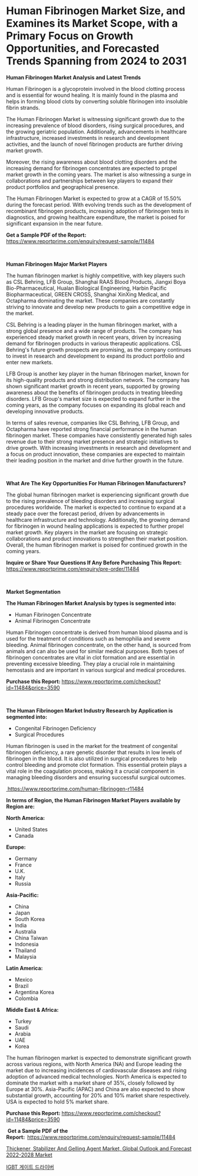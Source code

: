 <p><h1>Human Fibrinogen Market Size, and Examines its Market Scope, with a Primary Focus on Growth Opportunities, and Forecasted Trends Spanning from 2024 to 2031</h1></p><p><strong>Human Fibrinogen Market Analysis and Latest Trends</strong></p>
<p><p>Human Fibrinogen is a glycoprotein involved in the blood clotting process and is essential for wound healing. It is mainly found in the plasma and helps in forming blood clots by converting soluble fibrinogen into insoluble fibrin strands.</p><p>The Human Fibrinogen Market is witnessing significant growth due to the increasing prevalence of blood disorders, rising surgical procedures, and the growing geriatric population. Additionally, advancements in healthcare infrastructure, increased investments in research and development activities, and the launch of novel fibrinogen products are further driving market growth.</p><p>Moreover, the rising awareness about blood clotting disorders and the increasing demand for fibrinogen concentrates are expected to propel market growth in the coming years. The market is also witnessing a surge in collaborations and partnerships between key players to expand their product portfolios and geographical presence.</p><p>The Human Fibrinogen Market is expected to grow at a CAGR of 15.50% during the forecast period. With evolving trends such as the development of recombinant fibrinogen products, increasing adoption of fibrinogen tests in diagnostics, and growing healthcare expenditure, the market is poised for significant expansion in the near future.</p></p>
<p><strong>Get a Sample PDF of the Report:&nbsp;</strong> <a href="https://www.reportprime.com/enquiry/request-sample/11484">https://www.reportprime.com/enquiry/request-sample/11484</a></p>
<p>&nbsp;</p>
<p><strong>Human Fibrinogen Major Market Players</strong></p>
<p><p>The human fibrinogen market is highly competitive, with key players such as CSL Behring, LFB Group, Shanghai RAAS Blood Products, Jiangxi Boya Bio-Pharmaceutical, Hualan Biological Engineering, Harbin Pacific Biopharmaceutical, GREEN CROSS, Shanghai XinXing Medical, and Octapharma dominating the market. These companies are constantly striving to innovate and develop new products to gain a competitive edge in the market.</p><p>CSL Behring is a leading player in the human fibrinogen market, with a strong global presence and a wide range of products. The company has experienced steady market growth in recent years, driven by increasing demand for fibrinogen products in various therapeutic applications. CSL Behring's future growth prospects are promising, as the company continues to invest in research and development to expand its product portfolio and enter new markets.</p><p>LFB Group is another key player in the human fibrinogen market, known for its high-quality products and strong distribution network. The company has shown significant market growth in recent years, supported by growing awareness about the benefits of fibrinogen products in treating bleeding disorders. LFB Group's market size is expected to expand further in the coming years, as the company focuses on expanding its global reach and developing innovative products.</p><p>In terms of sales revenue, companies like CSL Behring, LFB Group, and Octapharma have reported strong financial performance in the human fibrinogen market. These companies have consistently generated high sales revenue due to their strong market presence and strategic initiatives to drive growth. With increasing investments in research and development and a focus on product innovation, these companies are expected to maintain their leading position in the market and drive further growth in the future.</p></p>
<p>&nbsp;</p>
<p><strong>What Are The Key Opportunities For Human Fibrinogen Manufacturers?</strong></p>
<p><p>The global human fibrinogen market is experiencing significant growth due to the rising prevalence of bleeding disorders and increasing surgical procedures worldwide. The market is expected to continue to expand at a steady pace over the forecast period, driven by advancements in healthcare infrastructure and technology. Additionally, the growing demand for fibrinogen in wound healing applications is expected to further propel market growth. Key players in the market are focusing on strategic collaborations and product innovations to strengthen their market position. Overall, the human fibrinogen market is poised for continued growth in the coming years.</p></p>
<p><strong>Inquire or Share Your Questions If Any Before Purchasing This Report:</strong> <a href="https://www.reportprime.com/enquiry/pre-order/11484">https://www.reportprime.com/enquiry/pre-order/11484</a></p>
<p>&nbsp;</p>
<p><strong>Market Segmentation</strong></p>
<p><strong>The Human Fibrinogen Market Analysis by types is segmented into:</strong></p>
<p><ul><li>Human Fibrinogen Concentrate</li><li>Animal  Fibrinogen Concentrate</li></ul></p>
<p><p>Human Fibrinogen concentrate is derived from human blood plasma and is used for the treatment of conditions such as hemophilia and severe bleeding. Animal fibrinogen concentrate, on the other hand, is sourced from animals and can also be used for similar medical purposes. Both types of fibrinogen concentrates are vital in clot formation and are essential in preventing excessive bleeding. They play a crucial role in maintaining hemostasis and are important in various surgical and medical procedures.</p></p>
<p><strong>Purchase this Report:&nbsp;</strong><a href="https://www.reportprime.com/checkout?id=11484&price=3590">https://www.reportprime.com/checkout?id=11484&price=3590</a></p>
<p>&nbsp;</p>
<p><strong>The Human Fibrinogen Market Industry Research by Application is segmented into:</strong></p>
<p><ul><li>Congenital Fibrinogen Deficiency</li><li>Surgical Procedures</li></ul></p>
<p><p>Human fibrinogen is used in the market for the treatment of congenital fibrinogen deficiency, a rare genetic disorder that results in low levels of fibrinogen in the blood. It is also utilized in surgical procedures to help control bleeding and promote clot formation. This essential protein plays a vital role in the coagulation process, making it a crucial component in managing bleeding disorders and ensuring successful surgical outcomes.</p></p>
<p><a href="https://www.reportprime.com/human-fibrinogen-r11484">&nbsp;https://www.reportprime.com/human-fibrinogen-r11484</a></p>
<p><strong>In terms of Region, the Human Fibrinogen Market Players available by Region are:</strong></p>
<p>
    <p> <strong> North America: </strong>
        <ul>
            <li>United States</li>
            <li>Canada</li>
        </ul>
        </p> 
    <p> <strong> Europe: </strong>
        <ul>
            <li>Germany</li>
            <li>France</li>
            <li>U.K.</li>
            <li>Italy</li>
            <li>Russia</li>
        </ul>
        </p> 
    <p> <strong> Asia-Pacific: </strong>
        <ul>
            <li>China</li>
            <li>Japan</li>
            <li>South Korea</li>
            <li>India</li>
            <li>Australia</li>
            <li>China Taiwan</li>
            <li>Indonesia</li>
            <li>Thailand</li>
            <li>Malaysia</li>
        </ul>
        </p> 
    <p> <strong> Latin America: </strong>
        <ul>
            <li>Mexico</li>
            <li>Brazil</li>
            <li>Argentina Korea</li>
            <li>Colombia</li>
        </ul>
        </p> 
    <p> <strong> Middle East & Africa: </strong>
        <ul>
            <li>Turkey</li>
            <li>Saudi</li>
            <li>Arabia</li>
            <li>UAE</li>
            <li>Korea</li>
        </ul>
    </p>
    </p>
<p><p>The human fibrinogen market is expected to demonstrate significant growth across various regions, with North America (NA) and Europe leading the market due to increasing incidences of cardiovascular diseases and rising adoption of advanced medical technologies. North America is expected to dominate the market with a market share of 35%, closely followed by Europe at 30%. Asia-Pacific (APAC) and China are also expected to show substantial growth, accounting for 20% and 10% market share respectively. USA is expected to hold 5% market share.</p></p>
<p><strong>Purchase this Report: </strong><a href="https://www.reportprime.com/checkout?id=11484&price=3590">https://www.reportprime.com/checkout?id=11484&price=3590</a></p>
<p>&nbsp;<strong>Get a Sample PDF of the Report:&nbsp;&nbsp;</strong><a href="https://www.reportprime.com/enquiry/request-sample/11484">https://www.reportprime.com/enquiry/request-sample/11484</a></p>
<p><strong></strong></p>
<p><p><a href="https://issuu.com/reportprime-2/docs/thickener-stabilizer-and-gelling-ag_92f1a27d1bdf9f">Thickener, Stabilizer And Gelling Agent Market, Global Outlook and Forecast 2022-2028 Market</a></p><p><a href="https://medium.com/@gabrielblanda5656/%EA%B8%80%EB%A1%9C%EB%B2%8C-igbt-%EA%B2%8C%EC%9D%B4%ED%8A%B8-%EB%93%9C%EB%9D%BC%EC%9D%B4%EB%B2%84-%EC%8B%9C%EC%9E%A5-%EB%8F%99%ED%96%A5%EA%B3%BC-%EC%84%B1%EC%9E%A5-%EA%B8%B0%ED%9A%8C%EB%A5%BC-%EC%A7%80%EC%97%AD%EB%B3%84-%EC%9C%A0%ED%98%95-%EB%8B%A8%EC%9D%BC-%EC%B1%84%EB%84%90-%EB%93%9C%EB%9D%BC%EC%9D%B4%EB%B8%8C-%EC%9D%B4%EC%A4%91-%EC%B1%84%EB%84%90-%EB%93%9C%EB%9D%BC%EC%9D%B4%EB%B2%84-%EB%8B%A4%EC%A4%91-%EC%B1%84%EB%84%90-%EB%93%9C%EB%9D%BC%EC%9D%B4%EB%B2%84-%EB%B0%8F-%EC%82%B0%EC%97%85-%EC%82%B0%EC%97%85-%EC%9D%98%EB%A3%8C-%EC%82%B0%EC%97%85-%EC%9E%90%EB%8F%99%EC%B0%A8-22ab1fa224c9">IGBT 게이트 드라이버</a></p></p>
